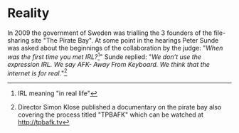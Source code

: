 # Reality

In 2009 the government of Sweden was trialling the 3 founders of the file-sharing site "The Pirate Bay". At some point in the hearings Peter Sunde was asked about the beginnings of the collaboration by the judge: "*When was the first time you met IRL?*[^irl]" Sunde replied: "*We don’t use the expression IRL. We say AFK- Away From Keyboard. We think that the internet is for real.*"[^tpbafk]



[^irl]: IRL meaning "in real life"
[^tpbafk]: Director Simon Klose published a documentary on the pirate bay also covering the process titled "TPBAFK" which can be watched at http://tpbafk.tv
